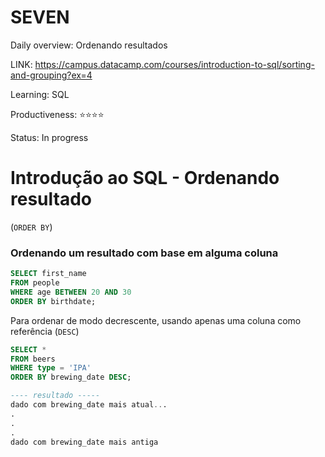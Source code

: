 # SEVEN

Daily overview: Ordenando resultados

LINK: https://campus.datacamp.com/courses/introduction-to-sql/sorting-and-grouping?ex=4

Learning: SQL

Productiveness: ⭐️⭐️⭐️⭐️

Status: In progress

# Introdução ao SQL - Ordenando resultado

(`ORDER BY`)

### Ordenando um resultado com base em alguma coluna

```sql
SELECT first_name
FROM people
WHERE age BETWEEN 20 AND 30
ORDER BY birthdate;
```

Para ordenar de modo decrescente, usando apenas uma coluna como referência (`DESC`)

```sql
SELECT *
FROM beers
WHERE type = 'IPA'
ORDER BY brewing_date DESC;

---- resultado -----
dado com brewing_date mais atual...
.
.
.
dado com brewing_date mais antiga
```
